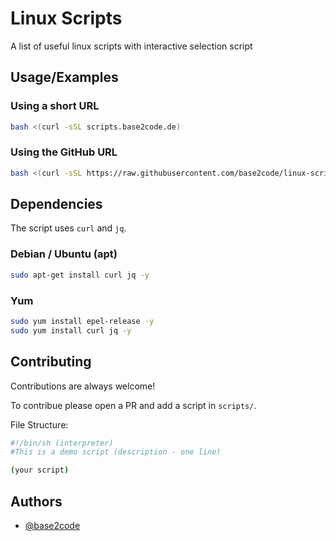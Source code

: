 
# Linux Scripts

A list of useful linux scripts with interactive selection script


## Usage/Examples

### Using a short URL
```bash
bash <(curl -sSL scripts.base2code.de)
```

### Using the GitHub URL
```bash
bash <(curl -sSL https://raw.githubusercontent.com/base2code/linux-scripts/main/main.sh)
```

## Dependencies

The script uses `curl` and `jq`.

### Debian / Ubuntu (apt)
```bash
sudo apt-get install curl jq -y
```

### Yum
```bash
sudo yum install epel-release -y
sudo yum install curl jq -y
```

<!---## Telemetry

This script collects telemetry data. The following data is being transmitted:
- Used script name
- The output of `lsb_release -a` 

To disable telemetry simply run
```bash
export DO_NOT_TRACK=1
```
[Console Do Not Track](https://consoledonottrack.com)
--->

## Contributing

Contributions are always welcome!

To contribue please open a PR and add a script in `scripts/`.

File Structure:
```bash
#!/bin/sh (interpreter)
#This is a demo script (description - one line)

(your script)
``` 


## Authors

- [@base2code](https://www.github.com/base2code)

